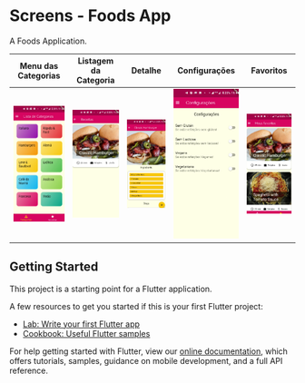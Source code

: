# Screens - Foods App

A Foods Application.

| Menu das Categorias  | Listagem da Categoria | Detalhe | Configurações | Favoritos |
|---|---|---|---|---|
| ![](https://github.com/rcoproc/flutter_screens/blob/master/images/screen1.png) | ![](https://github.com/rcoproc/flutter_screens/blob/master/images/screen2.png) | ![](https://github.com/rcoproc/flutter_screens/blob/master/images/screen3.png) | ![](https://github.com/rcoproc/flutter_screens/blob/master/images/Screen4.png) | ![](https://github.com/rcoproc/flutter_screens/blob/master/images/screen5.png) |

## Getting Started

This project is a starting point for a Flutter application.

A few resources to get you started if this is your first Flutter project:

- [Lab: Write your first Flutter app](https://flutter.dev/docs/get-started/codelab)
- [Cookbook: Useful Flutter samples](https://flutter.dev/docs/cookbook)

For help getting started with Flutter, view our 
[online documentation](https://flutter.dev/docs), which offers tutorials, 
samples, guidance on mobile development, and a full API reference.

